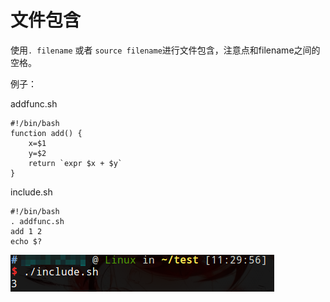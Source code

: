 # 文件包含

使用`. filename` 或者 `source filename`进行文件包含，注意点和filename之间的空格。

例子：

addfunc.sh
```shell
#!/bin/bash
function add() {
	x=$1
	y=$2
	return `expr $x + $y`
}
```

include.sh
```shell
#!/bin/bash
. addfunc.sh
add 1 2
echo $?
```

![](res/1.png)
